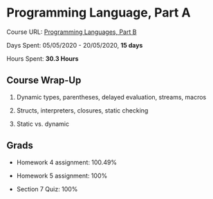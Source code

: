 # Programming Language, Part A

Course URL: [Programming Languages, Part B](https://www.coursera.org/learn/programming-languages-part-b)

Days Spent: 05/05/2020 - 20/05/2020, **15 days**

Hours Spent: **30.3 Hours**

## Course Wrap-Up

1. Dynamic types, parentheses, delayed evaluation, streams, macros

2. Structs, interpreters, closures, static checking

3. Static vs. dynamic

## Grads

* Homework 4 assignment: 100.49%

* Homework 5 assignment: 100%

* Section 7 Quiz: 100%
